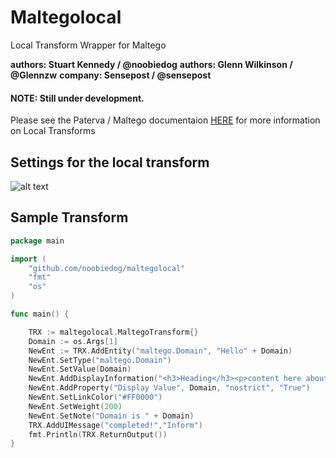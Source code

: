 # Maltegolocal
Local Transform Wrapper for Maltego

**authors: Stuart Kennedy / @noobiedog**
**authors: Glenn Wilkinson / @Glennzw**
**company: Sensepost / @sensepost**

#### NOTE: Still under development.

Please see the Paterva / Maltego documentaion [HERE](https://www.paterva.com/web6/documentation/developer-local.php) for more information on Local Transforms

## Settings for the local transform

![alt text](https://github.com/adam-p/markdown-here/setup.jpg "Setup")

## Sample Transform

``` go
package main

import (
	"github.com/noobiedog/maltegolocal"
	"fmt"
	"os"
)

func main() {

	TRX := maltegolocal.MaltegoTransform{}
	Domain := os.Args[1]
	NewEnt := TRX.AddEntity("maltego.Domain", "Hello" + Domain)
	NewEnt.SetType("maltego.Domain")
	NewEnt.SetValue(Domain)
	NewEnt.AddDisplayInformation("<h3>Heading</h3><p>content here about" + Domain + "!</p>", "Other")
	NewEnt.AddProperty("Display Value", Domain, "nostrict", "True")
	NewEnt.SetLinkColor("#FF0000")
	NewEnt.SetWeight(200) 
	NewEnt.SetNote("Domain is " + Domain)
	TRX.AddUIMessage("completed!","Inform")
 	fmt.Println(TRX.ReturnOutput())
}
```
